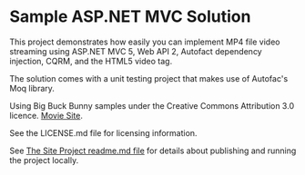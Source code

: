 # Sample ASP.NET MVC Solution

This project demonstrates how easily you can implement MP4 file video streaming using ASP.NET MVC 5, Web API 2, Autofact dependency injection, CQRM, and the HTML5 video tag.

The solution comes with a unit testing project that makes use of Autofac's Moq library.

Using Big Buck Bunny samples under the Creative Commons Attribution 3.0 licence. [Movie Site](https://peach.blender.org/download/).

See the LICENSE.md file for licensing information.

See [The Site Project readme.md file](SampleAspNetMvcWebProject/readme.md) for details about publishing and running the project locally.
